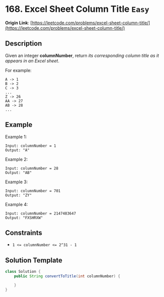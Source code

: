 # 168. Excel Sheet Column Title `Easy`

**Origin Link**: [https://leetcode.com/problems/excel-sheet-column-title/](https://leetcode.com/problems/excel-sheet-column-title/)

## Description

Given an integer **columnNumber**, return *its corresponding column title as it appears in an Excel sheet*.

For example:

    A -> 1
    B -> 2
    C -> 3
    ...
    Z -> 26
    AA -> 27
    AB -> 28 
    ...

## Example

Example 1:

    Input: columnNumber = 1
    Output: "A"

Example 2:

    Input: columnNumber = 28
    Output: "AB"

Example 3:

    Input: columnNumber = 701
    Output: "ZY"

Example 4:

    Input: columnNumber = 2147483647
    Output: "FXSHRXW"


## Constraints

- `1 <= columnNumber <= 2^31 - 1`

## Solution Template

```java
class Solution {
    public String convertToTitle(int columnNumber) {

    }
}
```
